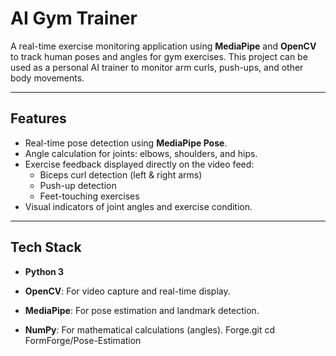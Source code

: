 # AI Gym Trainer

A real-time exercise monitoring application using **MediaPipe** and **OpenCV** to track human poses and angles for gym exercises. This project can be used as a personal AI trainer to monitor arm curls, push-ups, and other body movements.

---

## Features

- Real-time pose detection using **MediaPipe Pose**.
- Angle calculation for joints: elbows, shoulders, and hips.
- Exercise feedback displayed directly on the video feed:
  - Biceps curl detection (left & right arms)
  - Push-up detection
  - Feet-touching exercises
- Visual indicators of joint angles and exercise condition.

---

## Tech Stack

- **Python 3**
- **OpenCV**: For video capture and real-time display.
- **MediaPipe**: For pose estimation and landmark detection.



- **NumPy**: For mathematical calculations (angles).
Forge.git
cd FormForge/Pose-Estimation
